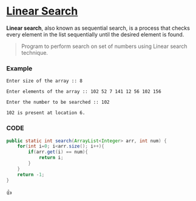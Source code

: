 [Linear Search](http://shivajivarma.com/code-base/2015/01/05/linear-search/)
=============

__Linear search__, also known as sequential search, is a process that checks every element in the list sequentially until the desired element is found.  

> Program to perform search on set of numbers using Linear search technique.

### Example
```
Enter size of the array :: 8
    
Enter elements of the array :: 102 52 7 141 12 56 102 156
    
Enter the number to be searched :: 102

102 is present at location 6.
```

### CODE
```java
public static int search(ArrayList<Integer> arr, int num) {
    for(int i=0; i<arr.size(); i++){
        if(arr.get(i) == num){
            return i;
        }
    }
    return -1;
}
```

:+1:
